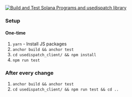 [![Build and Test Solana Programs and usedispatch library](https://github.com/0xengage/msg/actions/workflows/rust.yml/badge.svg)](https://github.com/0xengage/msg/actions/workflows/rust.yml)

### Setup

#### One-time

1. `yarn` - Install JS packages
1. `anchor build && anchor test`
1. `cd usedispatch_client/ && npm install`
1. `npm run test`

### After every change

1. `anchor build && anchor test`
1. `cd usedispatch_client/ && npm run test && cd ..`

